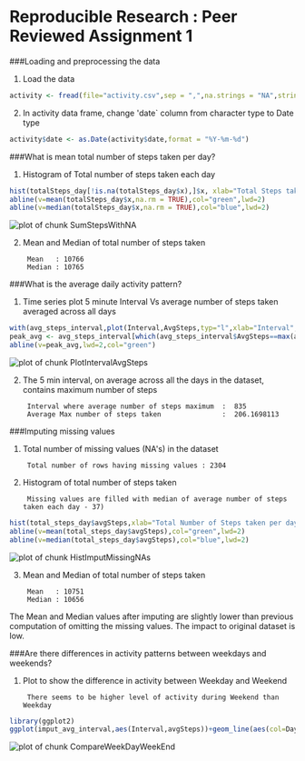 Reproducible Research : Peer Reviewed Assignment 1
==================================================

###Loading and preprocessing the data
1) Load the data


```r
activity <- fread(file="activity.csv",sep = ",",na.strings = "NA",stringsAsFactors = FALSE,header=TRUE)
```

2) In activity data frame, change 'date` column from character type to Date type

```r
activity$date <- as.Date(activity$date,format = "%Y-%m-%d")
```

###What is mean total number of steps taken per day?

1) Histogram of Total number of steps taken each day



```r
hist(totalSteps_day[!is.na(totalSteps_day$x),]$x, xlab="Total Steps taken per day", main="Histogram of Total Number of Steps taken per day", breaks=55)
abline(v=mean(totalSteps_day$x,na.rm = TRUE),col="green",lwd=2)
abline(v=median(totalSteps_day$x,na.rm = TRUE),col="blue",lwd=2)
```

![plot of chunk SumStepsWithNA](figure/SumStepsWithNA-1.png)

2) Mean and Median of total number of steps taken

        Mean   : 10766
        Median : 10765

###What is the average daily activity pattern?

1) Time series plot 5 minute Interval Vs average number of steps taken averaged across all days



```r
with(avg_steps_interval,plot(Interval,AvgSteps,typ="l",xlab="Interval", ylab="Average number of steps", col="blue", main="Time Interval Vs Average number of steps taken, averaged for all days"))
peak_avg <- avg_steps_interval[which(avg_steps_interval$AvgSteps==max(avg_steps_interval$AvgSteps)),]$Interval
abline(v=peak_avg,lwd=2,col="green")
```

![plot of chunk PlotIntervalAvgSteps](figure/PlotIntervalAvgSteps-1.png)

2) The 5 min interval, on average across all the days in the dataset, contains maximum number of steps 

        Interval where average number of steps maximum  :  835
        Average Max number of steps taken               :  206.1698113

###Imputing missing values
1) Total number of missing values (NA's) in the dataset

        Total number of rows having missing values : 2304



2) Histogram of total number of steps taken

        Missing values are filled with median of average number of steps taken each day - 37)
        

```r
hist(total_steps_day$avgSteps,xlab="Total Number of Steps taken per day", main="Histogram of Total Number of Steps taken per day",breaks=61)
abline(v=mean(total_steps_day$avgSteps),col="green",lwd=2)
abline(v=median(total_steps_day$avgSteps),col="blue",lwd=2)
```

![plot of chunk HistImputMissingNAs](figure/HistImputMissingNAs-1.png)

3) Mean and Median of total number of steps taken

        Mean   : 10751
        Median : 10656 

The Mean and Median values after imputing are slightly lower than previous computation of omitting the missing values. The impact to original dataset is low.

###Are there differences in activity patterns between weekdays and weekends?


1) Plot to show the difference in activity between Weekday and Weekend
        
        There seems to be higher level of activity during Weekend than Weekday
        

```r
library(ggplot2)
ggplot(imput_avg_interval,aes(Interval,avgSteps))+geom_line(aes(col=DayType))+facet_wrap(~DayType, ncol=1)+labs(x="Interval",y="Average Number of steps", title="Interval Vs Average Number of steps in an interval, averaged by weekend and weekday")+geom_smooth(method = "lm",aes(col=DayType),se=FALSE)
```

![plot of chunk CompareWeekDayWeekEnd](figure/CompareWeekDayWeekEnd-1.png)






